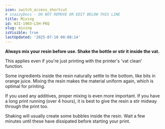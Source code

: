 ```yaml
---
icon: switch_access_shortcut
# snazzyDocs - DO NOT REMOVE OR EDIT BELOW THIS LINE
title: Mixing
id: WJI-1903-L5H-PKQ
slug: mixing
isVisible: true
lastUpdated: '2025-07-10 00:08:14'
---
```

**Always mix your resin before use. Shake the bottle or stir it inside the vat.**

This applies even if you're just printing with the printer's 'vat clean' function.

Some ingredients inside the resin naturally settle to the bottom, like bits in orange juice. Mixing the resin makes the material uniform again, which is optimal for printing.

If you used any additives, proper mixing is even more important. If you have a long print running (over 4 hours), it is best to give the resin a stir midway through the print too.

Shaking will usually create some bubbles inside the resin. Wait a few minutes until these have dissipated before starting your print.